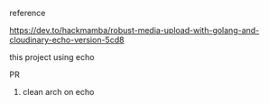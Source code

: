 reference

https://dev.to/hackmamba/robust-media-upload-with-golang-and-cloudinary-echo-version-5cd8

this project using echo


PR 
1. clean arch on echo